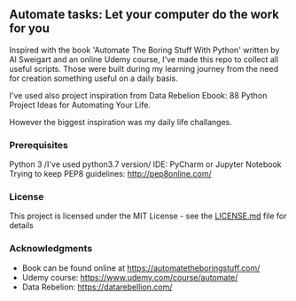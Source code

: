 ## Automate tasks: Let your computer do the work for you 

Inspired with the book 'Automate The Boring Stuff With Python' written by Al Sweigart and an online Udemy course, I've made this repo 
to collect all useful scripts. Those were built during my learning journey from the need for creation something useful on a daily basis.

I've used also project inspiration from Data Rebelion Ebook: 88 Python Project Ideas for Automating Your Life.

However the biggest inspiration was my daily life challanges. 

### Prerequisites

Python 3 /I've used python3.7 version/
IDE: PyCharm or Jupyter Notebook
Trying to keep PEP8 guidelines: http://pep8online.com/

### License

This project is licensed under the MIT License - see the [LICENSE.md](LICENSE.md) file for details

### Acknowledgments

* Book can be found online at https://automatetheboringstuff.com/
* Udemy course: https://www.udemy.com/course/automate/
* Data Rebelion: https://datarebellion.com/
